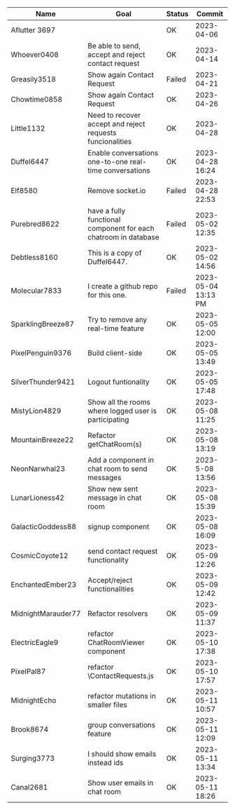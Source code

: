 | Name               | Goal                                                         | Status | Commit              |
| ------------------ | ------------------------------------------------------------ | ------ | ------------------- |
| Aflutter 3697      |                                                              | OK     | 2023-04-06          |
| Whoever0408        | Be able to send, accept and reject contact request           | OK     | 2023-04-14          |
| Greasily3518       | Show again Contact Request                                   | Failed | 2023-04-21          |
| Chowtime0858       | Show again Contact Request                                   | OK     | 2023-04-26          |
| Little1132         | Need to recover accept and reject requests funcionalities    | OK     | 2023-04-28          |
| Duffel6447         | Enable conversations one-to-one real-time conversations      | OK     | 2023-04-28 16:24    |
| Elf8580            | Remove socket.io                                             | Failed | 2023-04-28 22:53    |
| Purebred8622       | have a fully functional component for each chatroom in database | Failed | 2023-05-02 12:35    |
| Debtless8160       | This is a copy of Duffel6447.                                | OK     | 2023-05-02 14:56    |
| Molecular7833      | I create a github repo for this one.                         | Failed | 2023-05-04 13:13 PM |
| SparklingBreeze87  | Try to remove any real-time feature                          | OK     | 2023-05-05 12:00    |
| PixelPenguin9376   | Build client-side                                            | OK     | 2023-05-05 13:49    |
| SilverThunder9421  | Logout funtionality                                          | OK     | 2023-05-05 17:48    |
| MistyLion4829      | Show all the rooms where logged user is participating        | OK     | 2023-05-08 11:25    |
| MountainBreeze22   | Refactor getChatRoom(s)                                      | OK     | 2023-05-08 13:19    |
| NeonNarwhal23      | Add a component in chat room to send messages                | OK     | 2023-5-08 13:56     |
| LunarLioness42     | Show new sent message in chat room                           | OK     | 2023-05-08 15:39    |
| GalacticGoddess88  | signup component                                             | OK     | 2023-05-08 16:09    |
| CosmicCoyote12     | send contact request functionality                           | OK     | 2023-05-09 12:26    |
| EnchantedEmber23   | Accept/reject functionalities                                | OK     | 2023-05-09 12:42    |
| MidnightMarauder77 | Refactor resolvers                                           | OK     | 2023-05-09 11:37    |
| ElectricEagle9     | refactor ChatRoomViewer component                            | OK     | 2023-05-10 17:38    |
| PixelPal87         | refactor \ContactRequests.js                                 | OK     | 2023-05-10 17:57    |
| MidnightEcho       | refactor mutations in smaller files                          | OK     | 2023-05-11 10:57    |
| Brook8674          | group conversations feature                                  | OK     | 2023-05-11 12:09    |
| Surging3773        | I should show emails instead ids                             | OK     | 2023-05-11 13:34    |
| Canal2681          | Show user emails in chat room                                | OK     | 2023-05-11 18:26    |

